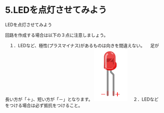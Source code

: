# 5.LEDを点灯させてみよう

LEDを点灯させてみよう

回路を作成する場合は以下の３点に注意しましょう。

　１．LEDなど、極性(プラスマイナス)があるものは向きを間違えない。
　足が長い方が「＋」、短い方が「－」となります。
![](led1.jpg)
　２．LEDなどをつける場合は必ず抵抗をつけること。
　
　